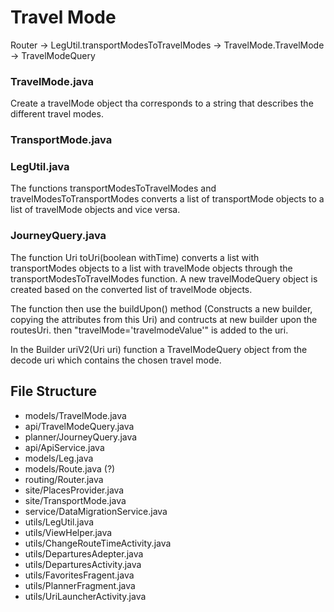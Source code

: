 # Travel Mode

Router -> LegUtil.transportModesToTravelModes -> TravelMode.TravelMode -> TravelModeQuery


### TravelMode.java
Create a travelMode object tha corresponds to a string that describes the different travel modes. 

### TransportMode.java

### LegUtil.java
The functions transportModesToTravelModes and travelModesToTransportModes converts a list of transportMode objects to a list of travelMode objects and vice versa.  

### JourneyQuery.java
The function Uri toUri(boolean withTime) converts a list with transportModes objects to a list with travelMode objects through the transportModesToTravelModes function. A new travelModeQuery object is created based on the converted list of travelMode objects. 

The function then use the buildUpon() method (Constructs a new builder, copying the attributes from this Uri) and contructs at new builder upon the routesUri. then "travelMode='travelmodeValue'" is added to the uri.


In the Builder uriV2(Uri uri) function a TravelModeQuery object from the decode uri which contains the chosen travel mode. 


## File Structure

* models/TravelMode.java
* api/TravelModeQuery.java
* planner/JourneyQuery.java
* api/ApiService.java
* models/Leg.java
* models/Route.java (?)
* routing/Router.java 
* site/PlacesProvider.java
* site/TransportMode.java
* service/DataMigrationService.java
* utils/LegUtil.java
* utils/ViewHelper.java
* utils/ChangeRouteTimeActivity.java
* utils/DeparturesAdepter.java
* utils/DeparturesActivity.java
* utils/FavoritesFragent.java
* utils/PlannerFragment.java
* utils/UriLauncherActivity.java



